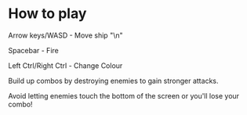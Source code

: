 # How to play
Arrow keys/WASD - Move ship "\n"

Spacebar - Fire

Left Ctrl/Right Ctrl - Change Colour

Build up combos by destroying enemies to gain stronger attacks.

Avoid letting enemies touch the bottom of the screen or you'll lose your combo!
